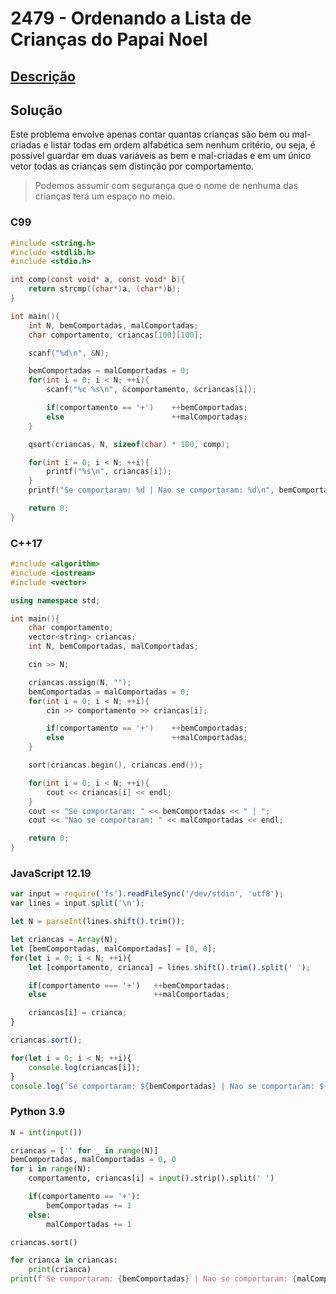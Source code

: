 # 2479 - Ordenando a Lista de Crianças do Papai Noel

## [Descrição](https://www.beecrowd.com.br/judge/pt/problems/view/2479)

## Solução

Este problema envolve apenas contar quantas crianças são bem ou mal-criadas e listar todas em ordem alfabética sem nenhum critério, ou seja, é possível guardar em duas variáveis as bem e mal-criadas e em um único vetor todas as crianças sem distinção por comportamento.

> Podemos assumir com segurança que o nome de nenhuma das crianças terá um espaço no meio.

### C99
```c
#include <string.h>
#include <stdlib.h>
#include <stdio.h>

int comp(const void* a, const void* b){
    return strcmp((char*)a, (char*)b);
}

int main(){
    int N, bemComportadas, malComportadas;
    char comportamento, criancas[100][100];

    scanf("%d\n", &N);

    bemComportadas = malComportadas = 0;
    for(int i = 0; i < N; ++i){
        scanf("%c %s\n", &comportamento, &criancas[i]);

        if(comportamento == '+')    ++bemComportadas;
        else                        ++malComportadas;
    }

    qsort(criancas, N, sizeof(char) * 100, comp);

    for(int i = 0; i < N; ++i){
        printf("%s\n", criancas[i]);
    }
    printf("Se comportaram: %d | Nao se comportaram: %d\n", bemComportadas, malComportadas);

    return 0;
}
```

### C++17
```cpp
#include <algorithm>
#include <iostream>
#include <vector>

using namespace std;

int main(){
    char comportamento;
    vector<string> criancas;
    int N, bemComportadas, malComportadas;

    cin >> N;

    criancas.assign(N, "");
    bemComportadas = malComportadas = 0;
    for(int i = 0; i < N; ++i){
        cin >> comportamento >> criancas[i];

        if(comportamento == '+')    ++bemComportadas;
        else                        ++malComportadas;
    }

    sort(criancas.begin(), criancas.end());

    for(int i = 0; i < N; ++i){
        cout << criancas[i] << endl;
    }
    cout << "Se comportaram: " << bemComportadas << " | ";
    cout << "Nao se comportaram: " << malComportadas << endl;

    return 0;
}
```

### JavaScript 12.19
```javascript
var input = require('fs').readFileSync('/dev/stdin', 'utf8');
var lines = input.split('\n');

let N = parseInt(lines.shift().trim());

let criancas = Array(N);
let [bemComportadas, malComportadas] = [0, 0];
for(let i = 0; i < N; ++i){
    let [comportamento, crianca] = lines.shift().trim().split(' ');

    if(comportamento === '+')   ++bemComportadas;
    else                        ++malComportadas;

    criancas[i] = crianca;
}

criancas.sort();

for(let i = 0; i < N; ++i){
    console.log(criancas[i]);
}
console.log(`Se comportaram: ${bemComportadas} | Nao se comportaram: ${malComportadas}`);
```

### Python 3.9
```python
N = int(input())

criancas = ['' for _ in range(N)]
bemComportadas, malComportadas = 0, 0
for i in range(N):
    comportamento, criancas[i] = input().strip().split(' ')

    if(comportamento == '+'):
        bemComportadas += 1
    else:
        malComportadas += 1

criancas.sort()

for crianca in criancas:
    print(crianca)
print(f'Se comportaram: {bemComportadas} | Nao se comportaram: {malComportadas}')
```